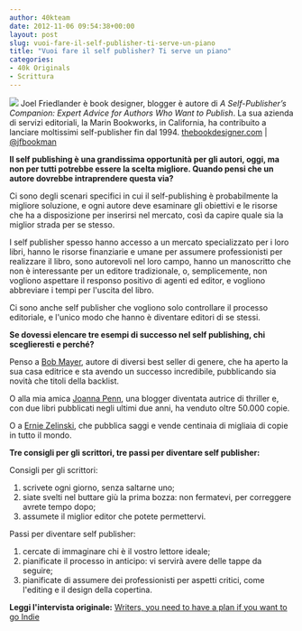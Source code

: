 ```yaml
---
author: 40kteam
date: 2012-11-06 09:54:38+00:00
layout: post
slug: vuoi-fare-il-self-publisher-ti-serve-un-piano
title: "Vuoi fare il self publisher? Ti serve un piano"
categories:
- 40k Originals
- Scrittura
---
```


![](http://40k.it/wp-content/uploads/2012/11/1.jpeg) Joel Friedlander è book designer, blogger è autore di _A Self-Publisher’s Companion: Expert Advice for Authors Who Want to Publish_. La sua azienda di servizi editoriali, la  Marin Bookworks, in California, ha contribuito a lanciare moltissimi self-publisher fin dal 1994.
[thebookdesigner.com](http://www.thebookdesigner.com/) | [@jfbookman](http://twitter.com/#!/jfbookman)

**Il self publishing è una grandissima opportunità per gli autori, oggi, ma non per tutti potrebbe essere la scelta migliore. Quando pensi che un autore dovrebbe intraprendere questa via?**

Ci sono degli scenari specifici in cui il self-publishing è probabilmente la migliore soluzione, e ogni autore deve esaminare gli obiettivi e le risorse che ha a disposizione per inserirsi nel mercato, così da capire quale sia la miglior strada per se stesso. 

I self publisher spesso hanno accesso a un mercato specializzato per i loro libri, hanno le risorse finanziarie e umane per assumere professionisti per realizzare il libro, sono autorevoli nel loro campo, hanno un manoscritto che non è interessante per un editore tradizionale, o, semplicemente, non vogliono aspettare il responso positivo di agenti ed editor, e vogliono abbreviare i tempi per l'uscita del libro. 

Ci sono anche self publisher che vogliono solo controllare il processo editoriale, e l'unico modo che hanno è diventare editori di se stessi.

**Se dovessi elencare tre esempi di successo nel self publishing, chi sceglieresti e perché?**

Penso a [Bob Mayer](http://www.bobmayer.org/), autore di diversi best seller di genere, che ha aperto la sua casa editrice e sta avendo un successo incredibile, pubblicando sia novità che titoli della backlist. 

O alla mia amica [Joanna Penn](http://www.thecreativepenn.com/), una blogger diventata autrice di thriller e, con due libri pubblicati negli ultimi due anni, ha venduto oltre 50.000 copie. 

O a [Ernie Zelinski](http://www.erniezelinski.com/), che pubblica saggi e vende centinaia di migliaia di copie in tutto il mondo.

**Tre consigli per gli scrittori, tre passi per diventare self publisher:**

Consigli per gli scrittori:

1. scrivete ogni giorno, senza saltarne uno;
2. siate svelti nel buttare giù la prima bozza: non fermatevi, per correggere avrete tempo dopo;
3. assumete il miglior editor che potete permettervi.

Passi per diventare self publisher:

1. cercate di immaginare chi è il vostro lettore ideale;
2. pianificate il processo in anticipo: vi servirà avere delle tappe da seguire;
3. pianificate di assumere dei professionisti per aspetti critici, come l'editing e il design della copertina.

**Leggi l'intervista originale:** [Writers, you need to have a plan if you want to go Indie](http://www.40kbooks.com/?p=13653)

